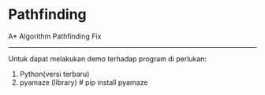 # Pathfinding

A* Algorithm Pathfinding Fix

_____________________________
Untuk dapat melakukan demo terhadap program di perlukan:
1. Python(versi terbaru)
2. pyamaze (library) # pip install pyamaze
